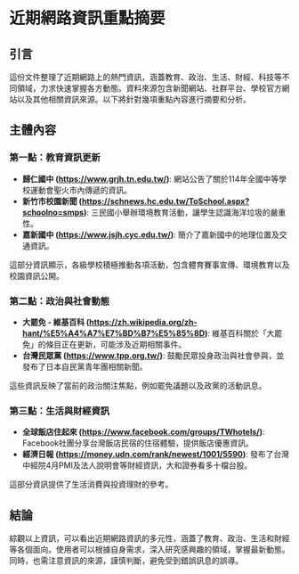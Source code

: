 # 近期網路資訊重點摘要

## 引言

這份文件整理了近期網路上的熱門資訊，涵蓋教育、政治、生活、財經、科技等不同領域，力求快速掌握各方動態。資料來源包含新聞網站、社群平台、學校官方網站以及其他相關資訊來源。以下將針對幾項重點內容進行摘要和分析。

## 主體內容

### 第一點：教育資訊更新

*   **歸仁國中 (https://www.grjh.tn.edu.tw/)**: 網站公告了關於114年全國中等學校運動會聖火市內傳遞的資訊。
*   **新竹市校園新聞 (https://schnews.hc.edu.tw/ToSchool.aspx?schoolno=smps)**: 三民國小舉辦環境教育活動，讓學生認識海洋垃圾的嚴重性。
*   **嘉新國中 (https://www.jsjh.cyc.edu.tw/)**: 簡介了嘉新國中的地理位置及交通資訊。

這部分資訊顯示，各級學校積極推動各項活動，包含體育賽事宣傳、環境教育以及校園資訊公開。

### 第二點：政治與社會動態

*   **大罷免 - 維基百科 (https://zh.wikipedia.org/zh-hant/%E5%A4%A7%E7%BD%B7%E5%85%8D)**: 維基百科關於「大罷免」的條目正在更新，可能涉及近期相關事件。
*   **台灣民眾黨 (https://www.tpp.org.tw/)**: 鼓勵民眾投身政治與社會參與，並發布了日本自民黨青年團相關新聞。

這些資訊反映了當前的政治關注焦點，例如罷免議題以及政黨的活動訊息。

### 第三點：生活與財經資訊

*   **全球飯店住起來 (https://www.facebook.com/groups/TWhotels/)**: Facebook社團分享台灣飯店民宿的住宿體驗，提供飯店優惠資訊。
*   **經濟日報 (https://money.udn.com/rank/newest/1001/5590)**: 發布了台灣中經院4月PMI及法人說明會等財經資訊，大和證券看多十檔台股。

這部分資訊提供了生活消費與投資理財的參考。

## 結論

綜觀以上資訊，可以看出近期網路資訊的多元性，涵蓋了教育、政治、生活和財經等各個面向。使用者可以根據自身需求，深入研究感興趣的領域，掌握最新動態。同時，也需注意資訊的來源，謹慎判斷，避免受到錯誤訊息的誤導。
